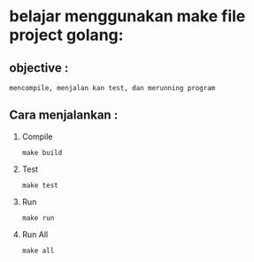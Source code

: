# belajar menggunakan make file project golang:

## objective :
    mencompile, menjalan kan test, dan merunning program

## Cara menjalankan :
1. Compile
   ```
   make build
   ```
2. Test
   ```
   make test
   ```
3. Run
   ```
   make run
   ```
4. Run All
   ```
   make all
   ```
   